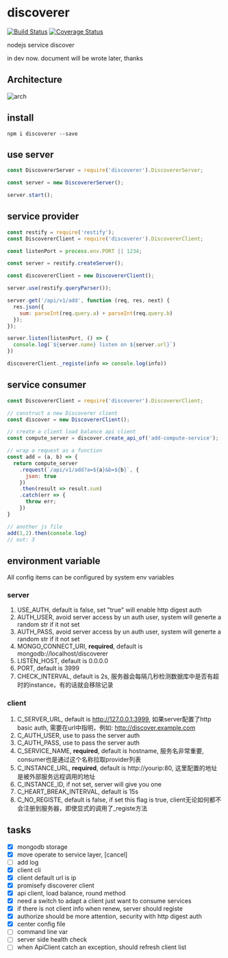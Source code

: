 # discoverer

[![Build Status](https://travis-ci.org/Soontao/discoverer.svg?branch=master)](https://travis-ci.org/Soontao/discoverer) [![Coverage Status](https://coveralls.io/repos/github/Soontao/discoverer/badge.svg?branch=master)](https://coveralls.io/github/Soontao/discoverer?branch=master)

nodejs service discover

in dev now. document will be wrote later, thanks

## Architecture

![arch](http://res.cloudinary.com/digf90pwi/image/upload/v1489544554/discoverer_3_dimswt.png)

## install

```
npm i discoverer --save
```

## use server

```javascript
const DiscovererServer = require('discoverer').DiscovererServer;

const server = new DiscovererServer();

server.start();
```

## service provider

```javascript
const restify = require('restify');
const DiscovererClient = require('discoverer').DiscovererClient;

const listenPort = process.env.PORT || 1234;

const server = restify.createServer();

const discovererClient = new DiscovererClient();

server.use(restify.queryParser());

server.get('/api/v1/add', function (req, res, next) {
  res.json({
    sum: parseInt(req.query.a) + parseInt(req.query.b)
  });
});

server.listen(listenPort, () => {
  console.log(`${server.name} listen on ${server.url}`)
})

discovererClient._registe(info => console.log(info))
```

## service consumer

```javascript
const DiscovererClient = require('discoverer').DiscovererClient;

// construct a new Discoverer client
const discover = new DiscovererClient();

// create a client load balance api client
const compute_server = discover.create_api_of('add-compute-service');

// wrap a request as a function
const add = (a, b) => {
  return compute_server
    .request(`/api/v1/add?a=${a}&b=${b}`, {
      json: true
    })
    .then(result => result.sum)
    .catch(err => {
      throw err;
    })
}

// another js file
add(1,2).then(console.log)
// out: 3

```


## environment variable

All config items can be configured by system env variables

### server

1. USE_AUTH, default is false, set "true" will enable http digest auth
1. AUTH_USER, avoid server access by un auth user, system will generte a random str if it not set
1. AUTH_PASS, avoid server access by un auth user, system will generte a random str if it not set
1. MONGO_CONNECT_URI, **required**, default is mongodb://localhost/discoverer
1. LISTEN_HOST, default is 0.0.0.0
1. PORT, default is 3999
1. CHECK_INTERVAL, default is 2s, 服务器会每隔几秒检测数据库中是否有超时的instance，有的话就会移除记录

### client

1. C_SERVER_URL, default is http://127.0.0.1:3999, 如果server配置了http basic auth, 需要在url中指明，例如: http://discover.example.com
1. C_AUTH_USER, use to pass the server auth
1. C_AUTH_PASS, use to pass the server auth
1. C_SERVICE_NAME, **required**, default is hostname, 服务名非常重要, consumer也是通过这个名称拉取provider列表
1. C_INSTANCE_URL, **required**, default is http://yourip:80, 这里配置的地址是被外部服务远程调用的地址
1. C_INSTANCE_ID, if not set, server will give you one
1. C_HEART_BREAK_INTERVAL, default is 15s
1. C_NO_REGISTE, default is false, if set this flag is true, client无论如何都不会注册到服务器，即使显式的调用了_registe方法

## tasks

- [x] mongodb storage
- [x] move operate to service layer, [cancel]
- [ ] add log
- [x] client cli
- [x] client default url is ip
- [x] promisefy discoverer client
- [x] api client, load balance, round method
- [x] need a switch to adapt a client just want to consume services
- [x] if there is not client info when renew, server should registe
- [x] authorize should be more attention, security with http digest auth
- [x] center config file
- [ ] command line var
- [ ] server side health check
- [ ] when ApiClient catch an exception, should refresh client list
